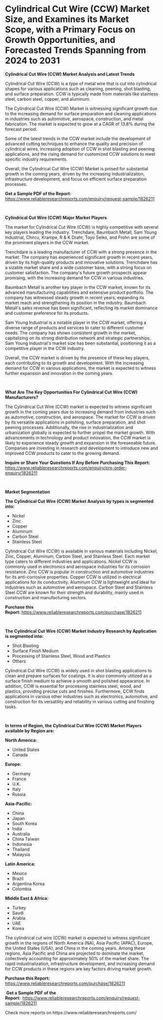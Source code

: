 <p><h1>Cylindrical Cut Wire (CCW) Market Size, and Examines its Market Scope, with a Primary Focus on Growth Opportunities, and Forecasted Trends Spanning from 2024 to 2031</h1></p><p><strong>Cylindrical Cut Wire (CCW) Market Analysis and Latest Trends</strong></p>
<p><p>Cylindrical Cut Wire (CCW) is a type of metal wire that is cut into cylindrical shapes for various applications such as cleaning, peening, shot blasting, and surface preparation. CCW is typically made from materials like stainless steel, carbon steel, copper, and aluminum.</p><p>The Cylindrical Cut Wire (CCW) Market is witnessing significant growth due to the increasing demand for surface preparation and cleaning applications in industries such as automotive, aerospace, construction, and metal fabrication. The market is expected to grow at a CAGR of 13.8% during the forecast period.</p><p>Some of the latest trends in the CCW market include the development of advanced cutting techniques to enhance the quality and precision of cylindrical wires, increasing adoption of CCW in shot blasting and peening applications, and the rising demand for customized CCW solutions to meet specific industry requirements.</p><p>Overall, the Cylindrical Cut Wire (CCW) Market is poised for substantial growth in the coming years, driven by the increasing industrialization, infrastructure development, and focus on efficient surface preparation processes.</p></p>
<p><strong>Get a Sample PDF of the Report:&nbsp;</strong> <a href="https://www.reliableresearchreports.com/enquiry/request-sample/1826211">https://www.reliableresearchreports.com/enquiry/request-sample/1826211</a></p>
<p>&nbsp;</p>
<p><strong>Cylindrical Cut Wire (CCW) Major Market Players</strong></p>
<p><p>The market for Cylindrical Cut Wire (CCW) is highly competitive with several key players leading the industry. Trenchdare, Baumbach Metall, Sam Young Industrial, Chircu, Krampe, R & K Draht, Toyo Seiko, and Frohn are some of the prominent players in the CCW market.</p><p>Trenchdare is a leading manufacturer of CCW with a strong presence in the market. The company has experienced significant growth in recent years, driven by its high-quality products and innovative solutions. Trenchdare has a sizable market share and a wide customer base, with a strong focus on customer satisfaction. The company's future growth prospects appear promising, with the increasing demand for CCW in various industries.</p><p>Baumbach Metall is another key player in the CCW market, known for its advanced manufacturing capabilities and extensive product portfolio. The company has witnessed steady growth in recent years, expanding its market reach and strengthening its position in the industry. Baumbach Metall's sales revenue has been significant, reflecting its market dominance and customer preference for its products.</p><p>Sam Young Industrial is a notable player in the CCW market, offering a diverse range of products and services to cater to different customer needs. The company has shown consistent growth in the market, capitalizing on its strong distribution network and strategic partnerships. Sam Young Industrial's market size has been substantial, positioning it as a competitive player in the CCW industry.</p><p>Overall, the CCW market is driven by the presence of these key players, each contributing to its growth and development. With the increasing demand for CCW in various applications, the market is expected to witness further expansion and innovation in the coming years.</p></p>
<p>&nbsp;</p>
<p><strong>What Are The Key Opportunities For Cylindrical Cut Wire (CCW) Manufacturers?</strong></p>
<p><p>The Cylindrical Cut Wire (CCW) market is expected to witness significant growth in the coming years due to increasing demand from industries such as automotive, construction, and aerospace. The market for CCW is driven by its versatile applications in polishing, surface preparation, and shot peening processes. Additionally, the rise in industrialization and urbanization globally is expected to further propel the market growth. With advancements in technology and product innovation, the CCW market is likely to experience steady growth and expansion in the foreseeable future. Companies are investing in research and development to introduce new and improved CCW products to cater to the growing demand.</p></p>
<p><strong>Inquire or Share Your Questions If Any Before Purchasing This Report:</strong> <a href="https://www.reliableresearchreports.com/enquiry/pre-order-enquiry/1826211">https://www.reliableresearchreports.com/enquiry/pre-order-enquiry/1826211</a></p>
<p>&nbsp;</p>
<p><strong>Market Segmentation</strong></p>
<p><strong>The Cylindrical Cut Wire (CCW) Market Analysis by types is segmented into:</strong></p>
<p><ul><li>Nickel</li><li>Zinc</li><li>Copper</li><li>Aluminum</li><li>Carbon Steel</li><li>Stainless Steel</li></ul></p>
<p><p>Cylindrical Cut Wire (CCW) is available in various materials including Nickel, Zinc, Copper, Aluminum, Carbon Steel, and Stainless Steel. Each market type caters to different industries and applications. Nickel CCW is commonly used in electronics and aerospace industries for its corrosion resistance. Zinc CCW is popular in construction and automotive industries for its anti-corrosive properties. Copper CCW is utilized in electrical applications for its conductivity. Aluminum CCW is lightweight and ideal for industries such as automotive and aerospace. Carbon Steel and Stainless Steel CCW are known for their strength and durability, mainly used in construction and manufacturing sectors.</p></p>
<p><strong>Purchase this Report:&nbsp;</strong><a href="https://www.reliableresearchreports.com/purchase/1826211">https://www.reliableresearchreports.com/purchase/1826211</a></p>
<p>&nbsp;</p>
<p><strong>The Cylindrical Cut Wire (CCW) Market Industry Research by Application is segmented into:</strong></p>
<p><ul><li>Shot Blasting</li><li>Surface Finish Medium</li><li>Processing of Stainless Steel, Wood and Plastics</li><li>Others</li></ul></p>
<p><p>Cylindrical Cut Wire (CCW) is widely used in shot blasting applications to clean and prepare surfaces for coatings. It is also commonly utilized as a surface finish medium to achieve a smooth and polished appearance. In addition, CCW is essential for processing stainless steel, wood, and plastics, providing precise cuts and finishes. Furthermore, CCW finds applications in various other industries such as electronics, automotive, and construction for its versatility and reliability in various cutting and finishing tasks.</p></p>
<p>&nbsp;</p>
<p><strong>In terms of Region, the Cylindrical Cut Wire (CCW) Market Players available by Region are:</strong></p>
<p>
    <p> <strong> North America: </strong>
        <ul>
            <li>United States</li>
            <li>Canada</li>
        </ul>
        </p> 
    <p> <strong> Europe: </strong>
        <ul>
            <li>Germany</li>
            <li>France</li>
            <li>U.K.</li>
            <li>Italy</li>
            <li>Russia</li>
        </ul>
        </p> 
    <p> <strong> Asia-Pacific: </strong>
        <ul>
            <li>China</li>
            <li>Japan</li>
            <li>South Korea</li>
            <li>India</li>
            <li>Australia</li>
            <li>China Taiwan</li>
            <li>Indonesia</li>
            <li>Thailand</li>
            <li>Malaysia</li>
        </ul>
        </p> 
    <p> <strong> Latin America: </strong>
        <ul>
            <li>Mexico</li>
            <li>Brazil</li>
            <li>Argentina Korea</li>
            <li>Colombia</li>
        </ul>
        </p> 
    <p> <strong> Middle East & Africa: </strong>
        <ul>
            <li>Turkey</li>
            <li>Saudi</li>
            <li>Arabia</li>
            <li>UAE</li>
            <li>Korea</li>
        </ul>
    </p>
    </p>
<p><p>The cylindrical cut wire (CCW) market is expected to witness significant growth in the regions of North America (NA), Asia Pacific (APAC), Europe, the United States (USA), and China in the coming years. Among these regions, Asia Pacific and China are projected to dominate the market, collectively accounting for approximately 50% of the market share. The rapid industrialization, infrastructure development, and increasing demand for CCW products in these regions are key factors driving market growth.</p></p>
<p><strong>Purchase this Report: </strong><a href="https://www.reliableresearchreports.com/purchase/1826211">https://www.reliableresearchreports.com/purchase/1826211</a></p>
<p>&nbsp;<strong>Get a Sample PDF of the Report:&nbsp;&nbsp;</strong><a href="https://www.reliableresearchreports.com/enquiry/request-sample/1826211">https://www.reliableresearchreports.com/enquiry/request-sample/1826211</a></p>
<p><strong></strong></p>
<p>Check more reports on https://www.reliableresearchreports.com/</p>